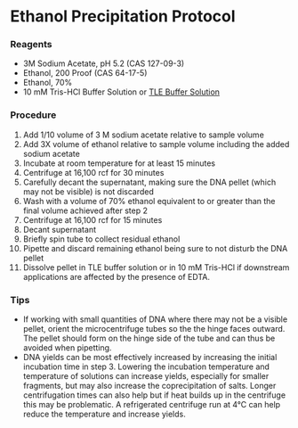# Ethanol Precipitation Protocol

### Reagents
- 3M Sodium Acetate, pH 5.2 (CAS 127-09-3)
- Ethanol, 200 Proof (CAS 64-17-5)
- Ethanol, 70%
- 10 mM Tris-HCl Buffer Solution or [TLE Buffer Solution](https://phyletica.github.io/lab-protocols/tle.html)

### Procedure
1. Add 1/10 volume of 3 M sodium acetate relative to sample volume
2. Add 3X volume of ethanol relative to sample volume including the added sodium acetate
3. Incubate at room temperature for at least 15 minutes
4. Centrifuge at 16,100 rcf for 30 minutes
5. Carefully decant the supernatant, making sure the DNA pellet (which may not be visible) is not discarded
6. Wash with a volume of 70% ethanol equivalent to or greater than the final volume achieved after step 2
7. Centrifuge at 16,100 rcf for 15 minutes
8. Decant supernatant
9. Briefly spin tube to collect residual ethanol
10. Pipette and discard remaining ethanol being sure to not disturb the DNA pellet
11. Dissolve pellet in TLE buffer solution or in 10 mM Tris-HCl if downstream applications are affected by the presence of EDTA.

### Tips
- If working with small quantities of DNA where there may not be a visible pellet, orient the microcentrifuge tubes so the the hinge faces outward. The pellet should form on the hinge side of the tube and can thus be avoided when pipetting.
- DNA yields can be most effectively increased by increasing the initial incubation time in step 3. Lowering the incubation temperature and temperature of solutions can increase yields, especially for smaller fragments, but may also increase the coprecipitation of salts. Longer centrifugation times can also help but if heat builds up in the centrifuge this may be problematic. A refrigerated centrifuge run at 4&deg;C can help reduce the temperature and increase yields.
